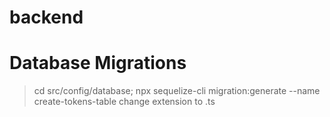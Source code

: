 # backend

# Database Migrations

> cd src/config/database; npx sequelize-cli migration:generate --name create-tokens-table
change extension to .ts